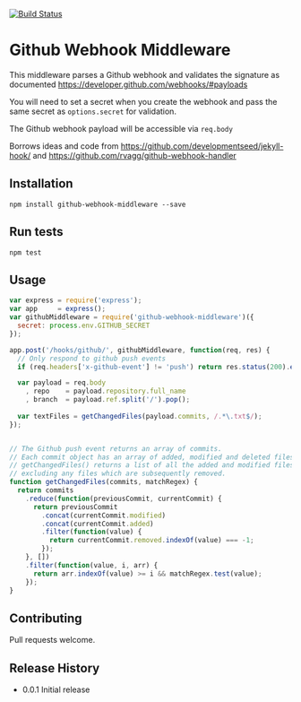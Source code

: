 [![Build Status](https://travis-ci.org/digidem/github-webhook-middleware.svg)](https://travis-ci.org/digidem/github-webhook-middleware)

Github Webhook Middleware
=========================

This middleware parses a Github webhook and validates the signature as documented https://developer.github.com/webhooks/#payloads

You will need to set a secret when you create the webhook and pass the same secret as `options.secret` for validation.

The Github webhook payload will be accessible via `req.body`

Borrows ideas and code from https://github.com/developmentseed/jekyll-hook/ and https://github.com/rvagg/github-webhook-handler

## Installation

`npm install github-webhook-middleware --save`

## Run tests

`npm test`

## Usage

```javascript
var express = require('express');
var app     = express();
var githubMiddleware = require('github-webhook-middleware')({
  secret: process.env.GITHUB_SECRET
});

app.post('/hooks/github/', githubMiddleware, function(req, res) {
  // Only respond to github push events
  if (req.headers['x-github-event'] != 'push') return res.status(200).end();

  var payload = req.body
    , repo    = payload.repository.full_name
    , branch  = payload.ref.split('/').pop();
  
  var textFiles = getChangedFiles(payload.commits, /.*\.txt$/);
});


// The Github push event returns an array of commits.
// Each commit object has an array of added, modified and deleted files.
// getChangedFiles() returns a list of all the added and modified files
// excluding any files which are subsequently removed.
function getChangedFiles(commits, matchRegex) {
  return commits
    .reduce(function(previousCommit, currentCommit) {
      return previousCommit
        .concat(currentCommit.modified)
        .concat(currentCommit.added)
        .filter(function(value) {
          return currentCommit.removed.indexOf(value) === -1;
        });
    }, [])
    .filter(function(value, i, arr) {
      return arr.indexOf(value) >= i && matchRegex.test(value);
    });
}
```

## Contributing

Pull requests welcome.

## Release History

* 0.0.1 Initial release
